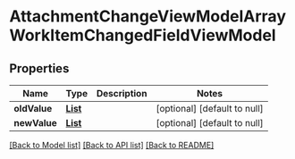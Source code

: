# AttachmentChangeViewModelArrayWorkItemChangedFieldViewModel
## Properties

| Name | Type | Description | Notes |
|------------ | ------------- | ------------- | -------------|
| **oldValue** | [**List**](AttachmentChangeViewModel.md) |  | [optional] [default to null] |
| **newValue** | [**List**](AttachmentChangeViewModel.md) |  | [optional] [default to null] |

[[Back to Model list]](../README.md#documentation-for-models) [[Back to API list]](../README.md#documentation-for-api-endpoints) [[Back to README]](../README.md)

